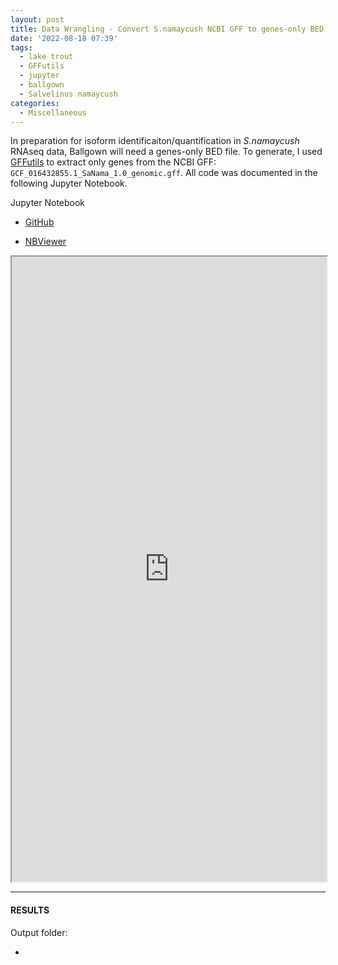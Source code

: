 ```yaml
---
layout: post
title: Data Wrangling - Convert S.namaycush NCBI GFF to genes-only BED file for Use in Ballgown Analysis
date: '2022-08-18 07:39'
tags: 
  - lake trout
  - GFFutils
  - jupyter
  - ballgown
  - Salvelinus namaycush
categories: 
  - Miscellaneous
---
```

In preparation for isoform identificaiton/quantification in _S.namaycush_ RNAseq data, Ballgown will need a genes-only BED file. To generate, I used [GFFutils](https://gffutils.readthedocs.io/en/latest/) to extract only genes from the NCBI GFF: `GCF_016432855.1_SaNama_1.0_genomic.gff`. All code was documented in the following Jupyter Notebook.

Jupyter Notebook

- [GitHub](https://github.com/RobertsLab/code/blob/master/notebooks/sam/20220818-snam-gff_to_bed-genes.ipynb)

- [NBViewer](https://nbviewer.org/github/RobertsLab/code/blob/master/notebooks/sam/20220818-snam-gff_to_bed-genes.ipynb)


<iframe src="https://nbviewer.org/github/RobertsLab/code/blob/master/notebooks/sam/20220818-snam-gff_to_bed-genes.ipynb" width="100%" height="1000" scrolling="yes"></iframe>

---

#### RESULTS

Output folder:

- []()

